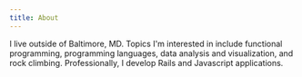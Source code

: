 ```yaml
---
title: About
---
```

I live outside of Baltimore, MD.
Topics I'm interested in include functional programming, programming languages, data analysis and visualization, and rock climbing.
Professionally, I develop Rails and Javascript applications. 
